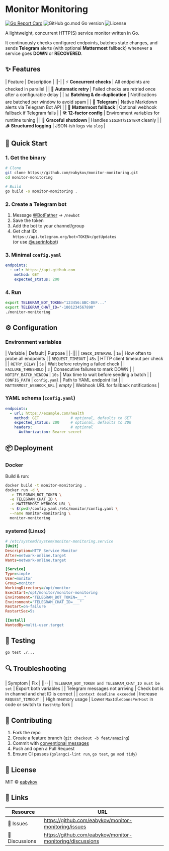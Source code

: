 # Monitor Monitoring

[![Go Report Card](https://goreportcard.com/badge/github.com/eabykov/monitor-monitoring)](https://goreportcard.com/report/github.com/eabykov/monitor-monitoring)
![GitHub go.mod Go version](https://img.shields.io/github/go-mod/go-version/eabykov/monitor-monitoring)
![License](https://img.shields.io/github/license/eabykov/monitor-monitoring)

A lightweight, concurrent HTTP(S) service monitor written in Go.  

It continuously checks configured endpoints, batches state changes, and sends **Telegram** alerts (with optional **Mattermost** fallback) whenever a service goes **DOWN** or **RECOVERED**.

## ✨ Features

| Feature | Description |
||-|
| ⚡ **Concurrent checks** | All endpoints are checked in parallel |
| 🔄 **Automatic retry** | Failed checks are retried once after a configurable delay |
| 📊 **Batching & de-duplication** | Notifications are batched per window to avoid spam |
| 📱 **Telegram** | Native Markdown alerts via Telegram Bot API |
| 🦝 **Mattermost fallback** | Optional webhook fallback if Telegram fails |
| 🛠️ **12-factor config** | Environment variables for runtime tuning |
| 🧘 **Graceful shutdown** | Handles `SIGINT`/`SIGTERM` cleanly |
| 🪵 **Structured logging** | JSON-ish logs via `slog` |

## 🚀 Quick Start

### 1. Get the binary

```bash
# Clone
git clone https://github.com/eabykov/monitor-monitoring.git
cd monitor-monitoring

# Build
go build -o monitor-monitoring .
```

### 2. Create a Telegram bot

1. Message [@BotFather](https://t.me/botfather) → `/newbot`  
2. Save the token  
3. Add the bot to your channel/group  
4. Get chat ID:  
   `https://api.telegram.org/bot<TOKEN>/getUpdates`  
   (or use [@userinfobot](https://t.me/userinfobot))

### 3. Minimal `config.yaml`

```yaml
endpoints:
  - url: https://api.github.com
    method: GET
    expected_status: 200
```

### 4. Run

```bash
export TELEGRAM_BOT_TOKEN="123456:ABC-DEF..."
export TELEGRAM_CHAT_ID="-1001234567890"
./monitor-monitoring
```



## ⚙️ Configuration

### Environment variables

| Variable | Default | Purpose |
|-|||
| `CHECK_INTERVAL` | `1m` | How often to probe all endpoints |
| `REQUEST_TIMEOUT` | `45s` | HTTP client timeout per check |
| `RETRY_DELAY` | `5s` | Wait before retrying a failed check |
| `FAILURE_THRESHOLD` | `3` | Consecutive failures to mark DOWN |
| `NOTIFY_BATCH_WINDOW` | `10s` | Max time to wait before sending a batch |
| `CONFIG_PATH` | `config.yaml` | Path to YAML endpoint list |
| `MATTERMOST_WEBHOOK_URL` | *empty* | Webhook URL for fallback notifications |

### YAML schema (`config.yaml`)

```yaml
endpoints:
  - url: https://example.com/health
    method: GET              # optional, defaults to GET
    expected_status: 200     # optional, defaults to 200
    headers:                 # optional
      Authorization: Bearer secret
```

## 📦 Deployment

### Docker

Build & run:

```bash
docker build -t monitor-monitoring .
docker run -d \
  -e TELEGRAM_BOT_TOKEN \
  -e TELEGRAM_CHAT_ID \
  -e MATTERMOST_WEBHOOK_URL \
  -v $(pwd)/config.yaml:/etc/monitor/config.yaml \
  --name monitor-monitoring \
  monitor-monitoring
```

### systemd (Linux)

```ini
# /etc/systemd/system/monitor-monitoring.service
[Unit]
Description=HTTP Service Monitor
After=network-online.target
Wants=network-online.target

[Service]
Type=simple
User=monitor
Group=monitor
WorkingDirectory=/opt/monitor
ExecStart=/opt/monitor/monitor-monitoring
Environment="TELEGRAM_BOT_TOKEN=___"
Environment="TELEGRAM_CHAT_ID=___"
Restart=on-failure
RestartSec=5s

[Install]
WantedBy=multi-user.target
```

## 🧪 Testing

```bash
go test ./...
```

## 🔍 Troubleshooting

| Symptom | Fix |
||--|
| `TELEGRAM_BOT_TOKEN and TELEGRAM_CHAT_ID must be set` | Export both variables |
| Telegram messages not arriving | Check bot is in channel and chat ID is correct |
| `context deadline exceeded` | Increase `REQUEST_TIMEOUT` |
| High memory usage | Lower `MaxIdleConnsPerHost` in code or switch to `fasthttp` fork |

## 🤝 Contributing

1. Fork the repo  
2. Create a feature branch (`git checkout -b feat/amazing`)  
3. Commit with [conventional messages](https://www.conventionalcommits.org)  
4. Push and open a Pull Request  
5. Ensure CI passes (`golangci-lint run`, `go test`, `go mod tidy`)

## 📄 License

MIT © [eabykov](https://github.com/eabykov)

## 🔗 Links

| Resource | URL |
|-|--|
| 🐛 Issues | https://github.com/eabykov/monitor-monitoring/issues |
| 💬 Discussions | https://github.com/eabykov/monitor-monitoring/discussions |
```
